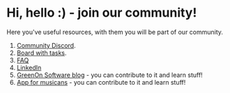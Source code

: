# Hi, hello :) - join our community!

Here you've useful resources, with them you will be part of our community.

1. [Community Discord](https://discord.gg/PxXQayT3x3).
2. [Board with tasks](https://github.com/users/polubis/projects/1/views/1).
3. [FAQ](https://github.com/polubis/WebBlog/blob/main/FAQ.md)
4. [LinkedIn](https://www.linkedin.com/company/greenon-software/)
5. [GreenOn Software blog](https://greenonsoftware.com/) - you can contribute to it and learn stuff!
6. [App for musicans](https://www.jamjambeings.com/) - you can contribute to it and learn stuff!
